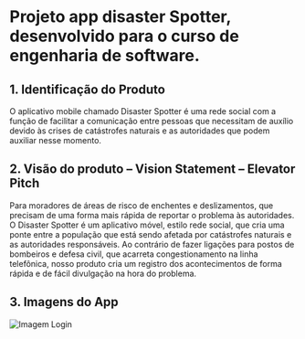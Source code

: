 # **Projeto app disaster Spotter, desenvolvido para o curso de engenharia de software.**

## 1. Identificação do Produto
O aplicativo mobile chamado Disaster Spotter é uma rede social com a função de facilitar a
comunicação entre pessoas que necessitam de auxílio devido às crises de catástrofes naturais
e as autoridades que podem auxiliar nesse momento.

## 2. Visão do produto – Vision Statement – Elevator Pitch

Para moradores de áreas de risco de enchentes e deslizamentos, que precisam de
uma forma mais rápida de reportar o problema às autoridades. O Disaster
Spotter é um aplicativo móvel, estilo rede social, que cria uma ponte entre a
população que está sendo afetada por catástrofes naturais e as autoridades
responsáveis. Ao contrário de fazer ligações para postos de bombeiros e defesa
civil, que acarreta congestionamento na linha telefônica, nosso produto cria um
registro dos acontecimentos de forma rápida e de fácil divulgação na hora do
problema.

## 3. Imagens do App
<img src="https://drive.google.com/file/d/1g8xRw37LP8Ol1lDLY7DR38DYtoAGbO34/view?usp=drive_link" alt="Imagem Login">

